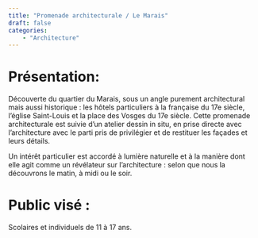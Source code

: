 ```yaml
---
title: "Promenade architecturale / Le Marais"
draft: false
categories:
    - "Architecture"
---
```


# Présentation:

Découverte du quartier du Marais, sous un angle purement architectural mais aussi historique : les hôtels particuliers  à la française du 17e siècle,  l’église Saint-Louis et la place des Vosges du 17e siècle.
Cette promenade architecturale est suivie d’un atelier dessin in situ, en prise directe avec l’architecture avec le parti pris de privilégier et de restituer les façades et leurs détails.

Un intérêt particulier est accordé à lumière naturelle et à la manière dont elle agit comme un révélateur sur l’architecture : selon que nous la découvrons  le matin,  à midi ou le soir.

# Public visé :

Scolaires et individuels de 11 à 17 ans.